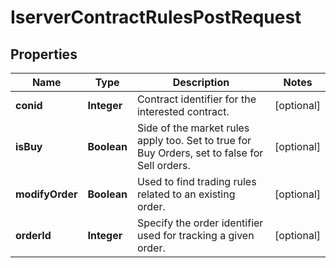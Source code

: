 

# IserverContractRulesPostRequest


## Properties

| Name | Type | Description | Notes |
|------------ | ------------- | ------------- | -------------|
|**conid** | **Integer** | Contract identifier for the interested contract. |  [optional] |
|**isBuy** | **Boolean** | Side of the market rules apply too. Set to true for Buy Orders, set to false for Sell orders. |  [optional] |
|**modifyOrder** | **Boolean** | Used to find trading rules related to an existing order. |  [optional] |
|**orderId** | **Integer** | Specify the order identifier used for tracking a given order. |  [optional] |



